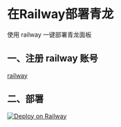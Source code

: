 # 在Railway部署青龙

使用 railway 一键部署青龙面板

## 一、注册 railway 账号

[railway](https://railway.app/)

## 二、部署

[![Deploy on Railway](https://railway.app/button.svg)](https://railway.app/new/template?template=https://github.com/890506676/qlhct&envs=PORT&PORTDefault=5700)
